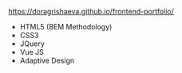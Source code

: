 https://doragrishaeva.github.io/frontend-portfolio/

* HTML5 (BEM Methodology)
* CSS3
* JQuery
* Vue JS
* Adaptive Design
